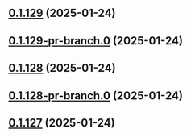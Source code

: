 ## [0.1.129](https://github.com/latha-414/AWS-CICD-web-app/compare/v0.1.129-pr-branch.0...v0.1.129) (2025-01-24)



## [0.1.129-pr-branch.0](https://github.com/latha-414/AWS-CICD-web-app/compare/v0.1.128...v0.1.129-pr-branch.0) (2025-01-24)



## [0.1.128](https://github.com/latha-414/AWS-CICD-web-app/compare/v0.1.128-pr-branch.0...v0.1.128) (2025-01-24)



## [0.1.128-pr-branch.0](https://github.com/latha-414/AWS-CICD-web-app/compare/v0.1.127...v0.1.128-pr-branch.0) (2025-01-24)



## [0.1.127](https://github.com/latha-414/AWS-CICD-web-app/compare/v0.1.127-pr-branch.0...v0.1.127) (2025-01-24)




